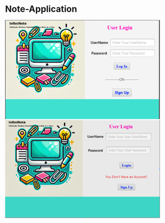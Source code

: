# Note-Application
![image alt](https://github.com/tamiie56/Note-Application/blob/213849e3a2d6bbd6f1736d43fd15568603ebf499/Screenshot%202024-12-30%20014510.png)
![image alt](https://github.com/tamiie56/Note-Application/blob/798b9c374670a1ab4a4968689a450b64aed193e1/Screenshot%202024-12-30%20021213.png)
